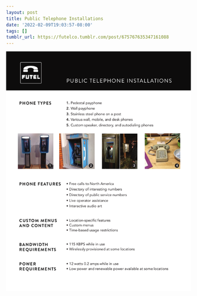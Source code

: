 ```yaml
---
layout: post
title: Public Telephone Installations
date: '2022-02-09T19:03:57-08:00'
tags: []
tumblr_url: https://futelco.tumblr.com/post/675767635347161088
---
```

 ![](/images/blog/7a1f930a297966ee55438263ed9e0cb8db7a132f.png)  
